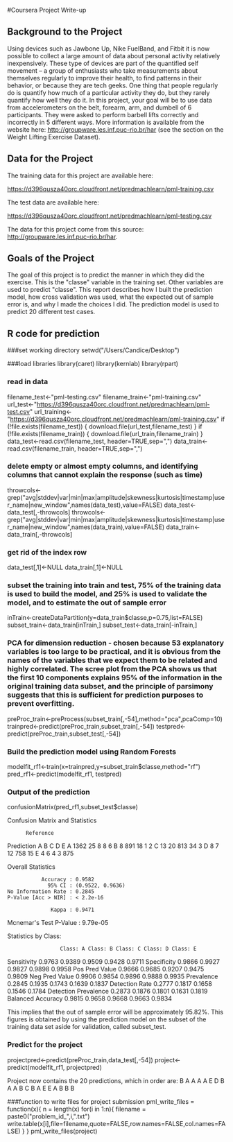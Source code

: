 #Coursera Project Write-up

## Background to the Project

Using devices such as Jawbone Up, Nike FuelBand, and Fitbit it is now possible to collect a large amount of data about personal activity relatively inexpensively. These type of devices are part of the quantified self movement – a group of enthusiasts who take measurements about themselves regularly to improve their health, to find patterns in their behavior, or because they are tech geeks. One thing that people regularly do is quantify how much of a particular activity they do, but they rarely quantify how well they do it. In this project, your goal will be to use data from accelerometers on the belt, forearm, arm, and dumbell of 6 participants. They were asked to perform barbell lifts correctly and incorrectly in 5 different ways. More information is available from the website here: http://groupware.les.inf.puc-rio.br/har (see the section on the Weight Lifting Exercise Dataset). 

## Data for the Project

The training data for this project are available here: 

https://d396qusza40orc.cloudfront.net/predmachlearn/pml-training.csv

The test data are available here: 

https://d396qusza40orc.cloudfront.net/predmachlearn/pml-testing.csv

The data for this project come from this source: http://groupware.les.inf.puc-rio.br/har.

## Goals of the Project 

The goal of this project is to predict the manner in which they did the exercise. This is the "classe" variable in the training set. Other variables are used to predict "classe". This report describes how I built the prediction model, how cross validation was used, what the expected out of sample error is, and why I made the choices I did. The prediction model is used to predict 20 different test cases. 

## R code for prediction
###set working directory
setwd("/Users/Candice/Desktop")

###load libraries
library(caret)
library(kernlab)
library(rpart)

### read in data
filename_test<-"pml-testing.csv"
filename_train<-"pml-training.csv"
url_test<-"https://d396qusza40orc.cloudfront.net/predmachlearn/pml-test.csv"
url_training<-"https://d396qusza40orc.cloudfront.net/predmachlearn/pml-training.csv"
if (!file.exists(filename_test)) {
	download.file(url_test,filename_test)
}
if (!file.exists(filename_train)) {
	download.file(url_train,filename_train)
}
data_test<-read.csv(filename_test, header=TRUE,sep=",")
data_train<-read.csv(filename_train, header=TRUE,sep=",")


### delete empty or almost empty columns, and identifying columns that cannot explain the response (such as time)
throwcols<-grep("avg|stddev|var|min|max|amplitude|skewness|kurtosis|timestamp|user_name|new_window",names(data_test),value=FALSE)
data_test<-data_test[,-throwcols]
throwcols<-grep("avg|stddev|var|min|max|amplitude|skewness|kurtosis|timestamp|user_name|new_window",names(data_train),value=FALSE)
data_train<-data_train[,-throwcols]

### get rid of the index row
data_test[,1]<-NULL
data_train[,1]<-NULL

### subset the training into train and test, 75% of the training data is used to build the model, and 25% is used to validate the model, and to estimate the out of sample error
inTrain<-createDataPartition(y=data_train$classe,p=0.75,list=FALSE)
subset_train<-data_train[inTrain,]
subset_test<-data_train[-inTrain,]

### PCA for dimension reduction - chosen because 53 explanatory variables is too large to be practical, and it is obvious from the names of the variables that we expect them to be related and highly correlated. The scree plot from the PCA shows us that the first 10 components explains 95% of the information in the original training data subset, and the principle of parsimony suggests that this is sufficient for prediction purposes to prevent overfitting.
preProc_train<-preProcess(subset_train[,-54],method="pca",pcaComp=10)
trainpred<-predict(preProc_train,subset_train[,-54])
testpred<-predict(preProc_train,subset_test[,-54])

### Build the prediction model using Random Forests
modelfit_rf1<-train(x=trainpred,y=subset_train$classe,method="rf")
pred_rf1<-predict(modelfit_rf1, testpred)

### Output of the prediction
confusionMatrix(pred_rf1,subset_test$classe)

Confusion Matrix and Statistics

          Reference
Prediction    A    B    C    D    E
         A 1362   25    8    8    6
         B    8  891   18    1    2
         C   13   20  813   34    3
         D    8    7   12  758   15
         E    4    6    4    3  875

Overall Statistics
                                          
               Accuracy : 0.9582          
                 95% CI : (0.9522, 0.9636)
    No Information Rate : 0.2845          
    P-Value [Acc > NIR] : < 2.2e-16       
                                          
                  Kappa : 0.9471          
 Mcnemar's Test P-Value : 9.79e-05        

Statistics by Class:

                     Class: A Class: B Class: C Class: D Class: E
Sensitivity            0.9763   0.9389   0.9509   0.9428   0.9711
Specificity            0.9866   0.9927   0.9827   0.9898   0.9958
Pos Pred Value         0.9666   0.9685   0.9207   0.9475   0.9809
Neg Pred Value         0.9906   0.9854   0.9896   0.9888   0.9935
Prevalence             0.2845   0.1935   0.1743   0.1639   0.1837
Detection Rate         0.2777   0.1817   0.1658   0.1546   0.1784
Detection Prevalence   0.2873   0.1876   0.1801   0.1631   0.1819
Balanced Accuracy      0.9815   0.9658   0.9668   0.9663   0.9834

This implies that the out of sample error will be approximately 95.82%. This figures is obtained by using the prediction model on the subset of the training data set aside for validation, called subset_test.

### Predict for the project
projectpred<-predict(preProc_train,data_test[,-54])
project<-predict(modelfit_rf1, projectpred)

Project now contains the 20 predictions, which in order are: B A A A A E D B A A B C B A E E A B B B

###function to write files for project submission
pml_write_files = function(x){
  n = length(x)
  for(i in 1:n){
    filename = paste0("problem_id_",i,".txt")
    write.table(x[i],file=filename,quote=FALSE,row.names=FALSE,col.names=FALSE)
  }
}
pml_write_files(project)


